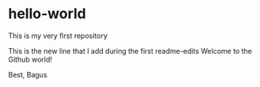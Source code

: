 # hello-world
This is my very first repository

This is the new line that I add during the first readme-edits
Welcome to the Github world!

Best,
Bagus
